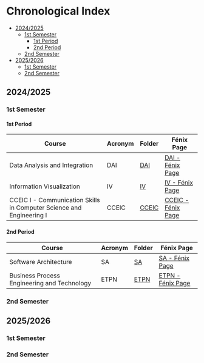 # Chronological Index <!-- omit in toc -->

- [2024/2025](#20242025)
  - [1st Semester](#1st-semester)
    - [1st Period](#1st-period)
    - [2nd Period](#2nd-period)
  - [2nd Semester](#2nd-semester)
- [2025/2026](#20252026)
  - [1st Semester](#1st-semester-1)
  - [2nd Semester](#2nd-semester-1)


## 2024/2025

### 1st Semester

#### 1st Period

Course | Acronym | Folder | Fénix Page
------ | ------- | ------ | ----------
Data Analysis and Integration | DAI | [DAI](/courses/dai/) | [DAI - Fénix Page](https://fenix.tecnico.ulisboa.pt/cursos/meic-a/disciplina-curricular/564478961778812)
Information Visualization | IV | [IV](/courses/iv/) | [IV - Fénix Page](https://fenix.tecnico.ulisboa.pt/cursos/meic-a/disciplina-curricular/564478961778813)
CCEIC I - Communication Skills in Computer Science and Engineering I | CCEIC | [CCEIC](/courses/cceic/) | [CCEIC - Fénix Page](https://fenix.tecnico.ulisboa.pt/disciplinas/CCEIC11/2024-2025/1-semestre)

#### 2nd Period

Course | Acronym | Folder | Fénix Page
------ | ------- | ------ | ----------
Software Architecture | SA | [SA](/courses/sa/) | [SA - Fénix Page](https://fenix.tecnico.ulisboa.pt/disciplinas/ASof11/2024-2025/1-semestre)
Business Process Engineering and Technology | ETPN | [ETPN](/courses/etpn/) | [ETPN - Fénix Page](https://fenix.tecnico.ulisboa.pt/disciplinas/ETPN11/2024-2025/1-semestre)

### 2nd Semester

## 2025/2026

### 1st Semester

### 2nd Semester